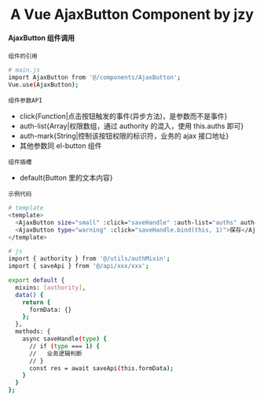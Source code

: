 <h1 align="center">
  A Vue AjaxButton Component by jzy
</h1>

#### AjaxButton 组件调用

`组件的引用`

```bash
# main.js
import AjaxButton from '@/components/AjaxButton';
Vue.use(AjaxButton);
```

`组件参数API`

- click{Function|点击按钮触发的事件(异步方法)，是参数而不是事件}
- auth-list{Array|权限数组，通过 authority 的混入，使用 this.auths 即可}
- auth-mark{String|控制该按钮权限的标识符，业务的 ajax 接口地址}
- 其他参数同 el-button 组件

`组件插槽`

- default{Button 里的文本内容}

`示例代码`

```bash
# template
<template>
  <AjaxButton size="small" :click="saveHandle" :auth-list="auths" auth-mark="/api/aaa">保存</AjaxButton>
  <AjaxButton type="warning" :click="saveHandle.bind(this, 1)">保存</AjaxButton>
</template>

# js
import { authority } from '@/utils/authMixin';
import { saveApi } from '@/api/xxx/xxx';

export default {
  mixins: [authority],
  data() {
    return {
      formData: {}
    };
  },
  methods: {
    async saveHandle(type) {
      // if (type === 1) {
      //   业务逻辑判断
      // }
      const res = await saveApi(this.formData);
    }
  }
};
```
